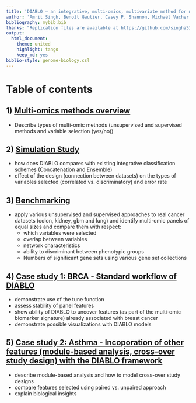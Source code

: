 ```yaml
---
title: 'DIABLO – an integrative, multi-omics, multivariate method for multi-group classification'
author: 'Amrit Singh, Benoît Gautier, Casey P. Shannon, Michaël Vacher, Florian Rohart, Scott J. Tebbutt, and Kim-Anh Lê Cao'
bibliography: mybib.bib
thanks: "Replication files are available at https://github.com/singha53/diablo"
output:
  html_document:
    theme: united
    highlight: tango
    keep_md: yes
biblio-style: genome-biology.csl
---
```




# Table of contents

## 1) [Multi-omics methods overview](https://github.com/singha53/diablo/tree/master/analyses/methods_overview)
* Describe types of multi-omic methods (unsupervised and supervised methods and variable selection (yes/no))
  
## 2) [Simulation Study](https://github.com/singha53/diablo/blob/master/analyses/simulation_study/src/simulation_study.md)
* how does DIABLO compares with existing integrative classification schemes (Concatenation and Ensemble)
* effect of the design (connection between datasets) on the types of variables selected (correlated vs. discriminatory) and error rate

## 3) [Benchmarking](https://github.com/singha53/diablo/blob/master/analyses/benchmarking/src/benchmarking_enrichmentConnectivity.md)
* apply various unsupervised and supervised approaches to real cancer datasets (colon, kidney, gbm and lung) and identify multi-omic panels of equal sizes and compare them with respect:
  + which variables were selected
  + overlap between variables
  + network characteristics
  + ability to discriminant between phenotypic groups
  + Numbers of significant gene sets using various gene set collections

## 4) [Case study 1: BRCA - Standard workflow of DIABLO](https://github.com/singha53/diablo/blob/master/analyses/casestudy1_brca/src/brca_analysis.md)
* demonstrate use of the tune function
* assess stability of panel features
* show ability of DIABLO to uncover features (as part of the multi-omic biomarker signature) already associated with breast cancer
* demonstrate possible visualizations with DIABLO models

## 5) [Case study 2: Asthma - Incoporation of other features (module-based analysis, cross-over study design) with the DIABLO framework](https://github.com/singha53/diablo/blob/master/analyses/casestudy2_asthma/src/asthma_analysis.md)
* describe module-based analysis and how to model cross-over study designs
* compare features selected using paired vs. unpaired approach
* explain biological insights

